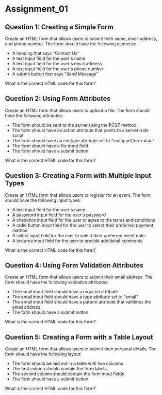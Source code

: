 # Assignment_01

## Question 1: Creating a Simple Form
Create an HTML form that allows users to submit their name, email address, and phone number. The form should have the following elements:

- A heading that says "Contact Us"
- A text input field for the user's name
- A text input field for the user's email address
- A text input field for the user's phone number
- A submit button that says "Send Message"

What is the correct HTML code for this form?

## Question 2: Using Form Attributes
Create an HTML form that allows users to upload a file. The form should have the following attributes:

- The form should be sent to the server using the POST method
- The form should have an action attribute that points to a server-side script
- The form should have an enctype attribute set to "multipart/form-data"
- The form should have a file input field
- The form should have a submit button

What is the correct HTML code for this form?

## Question 3: Creating a Form with Multiple Input Types
Create an HTML form that allows users to register for an event. The form should have the following input types:

- A text input field for the user's name
- A password input field for the user's password
- A checkbox input field for the user to agree to the terms and conditions
- A radio button input field for the user to select their preferred payment method
- A select input field for the user to select their preferred event date
- A textarea input field for the user to provide additional comments

What is the correct HTML code for this form?

## Question 4: Using Form Validation Attributes
Create an HTML form that allows users to submit their email address. The form should have the following validation attributes:

- The email input field should have a required attribute
- The email input field should have a type attribute set to "email"
- The email input field should have a pattern attribute that validates the email address
- The form should have a submit button

What is the correct HTML code for this form?

## Question 5: Creating a Form with a Table Layout
Create an HTML form that allows users to submit their personal details. The form should have the following layout:

- The form should be laid out in a table with two columns
- The first column should contain the form labels
- The second column should contain the form input fields
- The form should have a submit button

What is the correct HTML code for this form?
